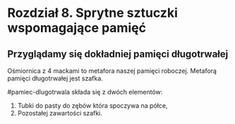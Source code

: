 
# Rozdział 8. Sprytne sztuczki wspomagające pamięć


## Przyglądamy się dokładniej pamięci długotrwałej

Ośmiornica z 4 mackami to metafora naszej pamięci roboczej. Metaforą pamięci długotrwałej jest szafka.

#pamiec-dlugotrwala składa się z dwóch elementów:
1. Tubki do pasty do zębów która spoczywa na półce,
2. Pozostałej zawartości szafki.